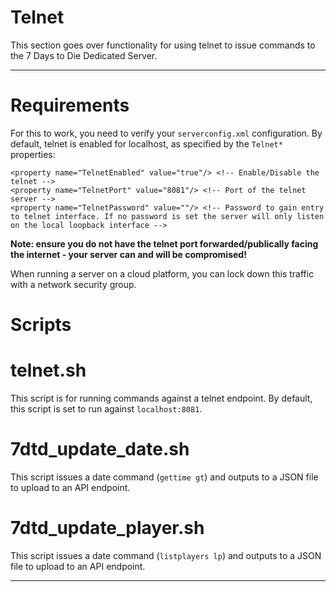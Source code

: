# Telnet
This section goes over functionality for using telnet to issue commands to the 7 Days to Die Dedicated Server.

---

# Requirements
For this to work, you need to verify your `serverconfig.xml` configuration. By default, telnet is enabled for localhost, as specified by the `Telnet*` properties:
```
<property name="TelnetEnabled" value="true"/> <!-- Enable/Disable the telnet -->
<property name="TelnetPort" value="8081"/> <!-- Port of the telnet server -->
<property name="TelnetPassword" value=""/> <!-- Password to gain entry to telnet interface. If no password is set the server will only listen on the local loopback interface -->
```

**Note: ensure you do not have the telnet port forwarded/publically facing the internet - your server can and will be compromised!**

When running a server on a cloud platform, you can lock down this traffic with a network security group.

# Scripts

# telnet.sh
This script is for running commands against a telnet endpoint. By default, this script is set to run against `localhost:8081`.

# 7dtd_update_date.sh
This script issues a date command (`gettime gt`) and outputs to a JSON file to upload to an API endpoint.

# 7dtd_update_player.sh
This script issues a date command (`listplayers lp`) and outputs to a JSON file to upload to an API endpoint.

---

&nbsp;
